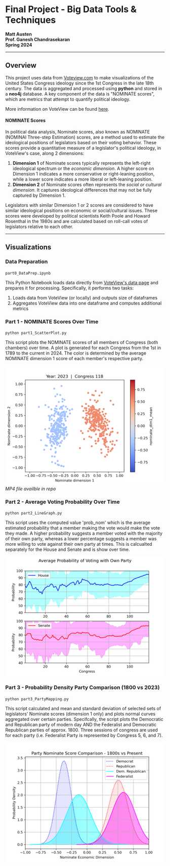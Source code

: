 # Final Project - Big Data Tools & Techniques
**Matt Austen**\
**Prof. Ganesh Chandrasekaran**\
**Spring 2024**

---
## Overview

This project uses data from [Voteview.com](https://voteview.com/) to make visualizations of the United States Congress ideology since the 1st Congress in the late 18th century. The data is aggregated and processed using **python** and stored in a **neo4j** database. A key component of the data is "NOMINATE scores", which are metrics that attempt to quantify political ideology. 

More information on VoteView can be found [here](https://voteview.com/about).

#### NOMINATE Scores

In political data analysis, Nominate scores, also known as NOMINATE (NOMINAl Three-step Estimation) scores, are a method used to estimate the ideological positions of legislators based on their voting behavior. These scores provide a quantitative measure of a legislator's political ideology, in VoteView's case, along 2 dimensions:
1. **Dimension 1** of Nominate scores typically represents the left-right ideological spectrum or the *economic dimension*. A higher score on Dimension 1 indicates a more conservative or right-leaning position, while a lower score indicates a more liberal or left-leaning position. 
2. **Dimension 2** of Nominate scores often represents the *social or cultural dimension*. It captures ideological differences that may not be fully captured by Dimension 1.

Legislators with similar Dimension 1 or 2 scores are considered to have similar ideological positions on economic or social/cultural issues. These scores were developed by political scientists Keith Poole and Howard Rosenthal in the 1980s and are calculated based on roll-call votes of legislators relative to each other.

---
## Visualizations

### Data Preparation

`part0_DataPrep.ipynb`

This Python Notebook loads data directly from [VoteView's data page](https://voteview.com/data) and prepares it for processing. Specifically, it performs two tasks:
1. Loads data from VoteView (or locally) and outputs size of dataframes
2. Aggregates VoteView data into one dataframe and computes additional metrics

### Part 1 - NOMINATE Scores Over Time

`python part1_ScatterPlot.py`

This script plots the NOMINATE scores of all members of Congress (both chambers) over time. A plot is generated for each Congress from the 1st in 1789 to the current in 2024. The color is determined by the average NOMINATE dimension 1 score of each member's respective party.

![output1](output/output1_118.png)
*MP4 file availble in repo*

### Part 2 - Average Voting Probability Over Time

`python part2_LineGraph.py`

This script uses the computed value 'prob_nom' which is the average estimated probability that a member making the vote would make the vote they made. A higher probability suggests a member voted with the majority of their own party, whereas a lower percentage suggests a member was more willing to vote against their own party at times. This is calcualted separately for the House and Senate and is show over time.

![output2](output/output2.png)

### Part 3 - Probability Density Party Comparison (1800 vs 2023)

`python part3_PartyMapping.py`

This script calculated and mean and standard deviation of selected sets of legislators' Nominate scores (dimension 1 only) and plots normal curves aggregated over certain parties. Specifcally, the script plots the Democratic and Republican party of modern day AND the Federalist and Democratic Republican parties of approx. 1800. Three sessions of congress are used for each party (i.e. Federalist Party is represented by Congress 5, 6, and 7).

![output3](output/output3.png)